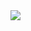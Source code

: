 <picture>
  <source media="(prefers-color-scheme: dark)" srcset="https://readme-typing-svg.demolab.com?font=Iosevka&weight=500&duration=3000&pause=1000&color=FFFFFF&background=FFFFFF00&vCenter=true&width=500&lines=(+%E2%80%A2+%CC%80%CF%89%E2%80%A2%CC%81+)%E2%9C%A7;I'm+KosaDoge%2C+a+backend+developer.;I+enjoy+solving+problems+with+code.;Still+just+a+nobody.;But+I+try+to+write+better+code+every+day." />
  <img src="https://readme-typing-svg.demolab.com?font=Iosevka&weight=500&duration=3000&pause=1000&color=000000&background=FFFFFF00&vCenter=true&width=500&lines=(+%E2%80%A2+%CC%80%CF%89%E2%80%A2%CC%81+)%E2%9C%A7;I'm+KosaDoge%2C+a+backend+developer.;I+enjoy+solving+problems+with+code.;Still+just+a+nobody.;But+I+try+to+write+better+code+every+day." />
</picture>
